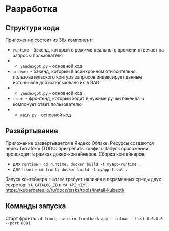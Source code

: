 # Разработка
## Структура кода
Приложение состоит из 3ёх компонент:
- `runtime` - бэкенд, который в режиме реального времени отвечает на запросы пользователя
- - `yandexgpt.py` - основной код
- `indexer` - бэкенд, который в асинхронном относительно пользовательского контура запросов индексирует данные источников для использованя их в RAG
- - `yandexgpt.py` - основной код
- `front` - фронтенд, который ходит в нужные ручки бэкенда и компонует ответ пользователю
- - `main.py` - основной код

## Развёртывание
Приложение развёртывается в Яндекс Облаке. Ресурсы создаются через Terraform (TODO: прикрепить конфиг). Запуск приложений происходит в рамках докер-контейнеров.
Сборка контейнеров:
- для `runtime` = `cd runtime; docker build -t myapp-runtime .`
- для `front` = `cd front; docker build -t myapp-front .`

Запуск контейнера `runtime` требует наличия в переменных среды двух секретов: `YA_CATALOG_ID` и `YA_API_KEY`.
https://kubernetes.io/ru/docs/tasks/tools/install-kubectl/

## Команды запуска
Старт фронта: `cd front; uvicorn frontback:app --reload --host 0.0.0.0 --port 8081`
